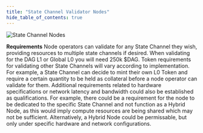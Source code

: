 ```yaml
---
title: "State Channel Validator Nodes"
hide_table_of_contents: true
---
```


<head>
  <title>State Channel Validator Nodes</title>
  <meta
    name="description"
    content=""
  />
</head>

<intro-end /> 


![State Channel Nodes](/img/coreconcepts/dag_how.png)

**Requirements**
Node operators can validate for any State Channel they wish, providing resources to multiple state channels if desired. 
When validating for the DAG L1 or Global L0 you will need 250k $DAG. Token requirements for validating other State Channels will vary according to implementation. For example,
a State Channel can decide to mint their own L0 Token and require a certain quantity to be held as collateral before a node operator can validate for them. Additional
requirements related to hardware specifications or network latency and bandwidth could also be established as qualifications. For example, there could be a requirement
for the node to be dedicated to the specific State Channel and not function as a Hybrid Node, as this would imply compute resources are being shared which may not be
sufficient. Alternatively, a Hybrid Node could be permissable, but only under specific hardware and network configurations.


